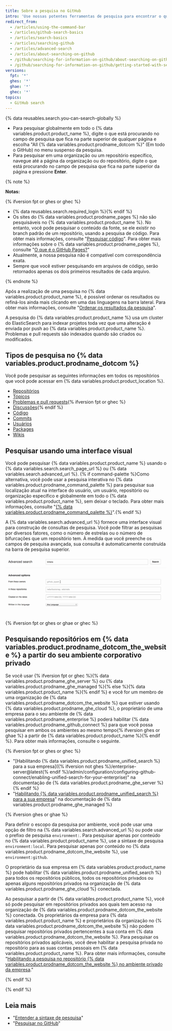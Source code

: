 ```yaml
---
title: Sobre a pesquisa no GitHub
intro: 'Use nossas potentes ferramentas de pesquisa para encontrar o que está procurando entre os muitos repositórios, usuários e linhas de código no {% data variables.product.product_name %}.'
redirect_from:
  - /articles/using-the-command-bar
  - /articles/github-search-basics
  - /articles/search-basics
  - /articles/searching-github
  - /articles/advanced-search
  - /articles/about-searching-on-github
  - /github/searching-for-information-on-github/about-searching-on-github
  - /github/searching-for-information-on-github/getting-started-with-searching-on-github/about-searching-on-github
versions:
  fpt: '*'
  ghes: '*'
  ghae: '*'
  ghec: '*'
topics:
  - GitHub search
---
```


{% data reusables.search.you-can-search-globally %}

- Para pesquisar globalmente em todo o {% data variables.product.product_name %}, digite o que está procurando no campo de pesquisa que fica na parte superior de qualquer página e escolha "All {% data variables.product.prodname_dotcom %}" (Em todo o GitHub) no menu suspenso da pesquisa.
- Para pesquisar em uma organização ou um repositório específico, navegue até a página da organização ou do repositório, digite o que está procurando no campo de pesquisa que fica na parte superior da página e pressione **Enter**.

{% note %}

**Notas:**

{% ifversion fpt or ghes or ghec %}
- {% data reusables.search.required_login %}{% endif %}
- Os sites do {% data variables.product.prodname_pages %} não são pesquisáveis no {% data variables.product.product_name %}. No entanto, você pode pesquisar o conteúdo da fonte, se ele existir no branch padrão de um repositório, usando a pesquisa de código. Para obter mais informações, consulte "[Pesquisar código](/search-github/searching-on-github/searching-code)". Para obter mais informações sobre o {% data variables.product.prodname_pages %}, consulte "[O que é o GitHub Pages?](/articles/what-is-github-pages/)"
- Atualmente, a nossa pesquisa não é compatível com correspondência exata.
- Sempre que você estiver pesquisando em arquivos de código, serão retornados apenas os dois primeiros resultados de cada arquivo.

{% endnote %}

Após a realização de uma pesquisa no {% data variables.product.product_name %}, é possível ordenar os resultados ou refiná-los ainda mais clicando em uma das linguagens na barra lateral. Para obter mais informações, consulte "[Ordenar os resultados da pesquisa](/search-github/getting-started-with-searching-on-github/sorting-search-results)".

A pesquisa do {% data variables.product.product_name %} usa um cluster do ElasticSearch para indexar projetos toda vez que uma alteração é enviada por push ao {% data variables.product.product_name %}. Problemas e pull requests são indexados quando são criados ou modificados.

## Tipos de pesquisa no {% data variables.product.prodname_dotcom %}

Você pode pesquisar as seguintes informações em todos os repositórios que você pode acessar em {% data variables.product.product_location %}.

- [Repositórios](/search-github/searching-on-github/searching-for-repositories)
- [Tópicos](/search-github/searching-on-github/searching-topics)
- [Problemas e pull requests](/search-github/searching-on-github/searching-issues-and-pull-requests){% ifversion fpt or ghec %}
- [Discussões](/search-github/searching-on-github/searching-discussions){% endif %}
- [Código](/search-github/searching-on-github/searching-code)
- [Commits](/search-github/searching-on-github/searching-commits)
- [Usuários](/search-github/searching-on-github/searching-users)
- [Packages](/search-github/searching-on-github/searching-for-packages)
- [Wikis](/search-github/searching-on-github/searching-wikis)

## Pesquisar usando uma interface visual

Você pode pesquisar {% data variables.product.product_name %} usando o {% data variables.search.search_page_url %} ou {% data variables.search.advanced_url %}. {% if command-palette %}Como alternativa, você pode usar a pesquisa interativa no {% data variables.product.prodname_command_palette %} para pesquisar sua localização atual na interface do usuário, um usuário, repositório ou organização específico e globalmente em todo o {% data variables.product.product_name %}, sem deixar o teclado. Para obter mais informações, consulte "[{% data variables.product.prodname_command_palette %}](/get-started/using-github/github-command-palette)".{% endif %}

A {% data variables.search.advanced_url %} fornece uma interface visual para construção de consultas de pesquisa. Você pode filtrar as pesquisas por diversos fatores, como o número de estrelas ou o número de bifurcações que um repositório tem. À medida que você preenche os campos de pesquisa avançada, sua consulta é automaticamente construída na barra de pesquisa superior.

![Pesquisa avançada](/assets/images/help/search/advanced_search_demo.gif)

{% ifversion fpt or ghes or ghae or ghec %}

## Pesquisando repositórios em {% data variables.product.prodname_dotcom_the_website %} a partir do seu ambiente corporativo privado

Se você usar {% ifversion fpt or ghec %}{% data variables.product.prodname_ghe_server %} ou {% data variables.product.prodname_ghe_managed %}{% else %}{% data variables.product.product_name %}{% endif %} e você for um membro de uma organização de {% data variables.product.prodname_dotcom_the_website %} que estiver usando {% data variables.product.prodname_ghe_cloud %}, o proprietário de uma empresa para o seu ambiente de {% data variables.product.prodname_enterprise %} poderá habilitar {% data variables.product.prodname_github_connect %} para que você possa pesquisar em ambos os ambientes ao mesmo tempo{% ifversion ghes or ghae %} a partir de {% data variables.product.product_name %}{% endif %}. Para obter mais informações, consulte o seguinte.

{% ifversion fpt or ghes or ghec %}

- "[Habilitando {% data variables.product.prodname_unified_search %} para a sua empresa]({% ifversion not ghes %}/enterprise-server@latest{% endif %}/admin/configuration/configuring-github-connect/enabling-unified-search-for-your-enterprise)" na documentação de {% data variables.product.prodname_ghe_server %}{% endif %}
- "[Habilitando {% data variables.product.prodname_unified_search %} para a sua empresa](/github-ae@latest/admin/configuration/configuring-github-connect/enabling-unified-search-for-your-enterprise)" na documentação de {% data variables.product.prodname_ghe_managed %}

{% ifversion ghes or ghae %}

Para definir o escopo da pesquisa por ambiente, você pode usar uma opção de filtro na {% data variables.search.advanced_url %} ou pode usar o prefixo de pesquisa `environment:`. Para pesquisar apenas por conteúdo no {% data variables.product.product_name %}, use a sintaxe de pesquisa `environment:local`. Para pesquisar apenas por conteúdo no {% data variables.product.prodname_dotcom_the_website %}, use `environment:github`.

O proprietário da sua empresa em {% data variables.product.product_name %} pode habilitar {% data variables.product.prodname_unified_search %} para todos os repositórios públicos, todos os repositórios privados ou apenas alguns repositórios privados na organização de {% data variables.product.prodname_ghe_cloud %} conectada.

Ao pesquisar a partir de {% data variables.product.product_name %}, você só pode pesquisar em repositórios privados aos quais tem acesso na organização de {% data variables.product.prodname_dotcom_the_website %} conectada. Os proprietários da empresa para {% data variables.product.product_name %} e proprietários da organização no {% data variables.product.prodname_dotcom_the_website %} não podem pesquisar repositórios privados pertencentes à sua conta em {% data variables.product.prodname_dotcom_the_website %}. Para pesquisar os repositórios privados aplicáveis, você deve habilitar a pesquisa privada no repositório para as suas contas pessoais em {% data variables.product.product_name %}. Para obter mais informações, consulte "[Habilitando a pesquisa no repositório {% data variables.product.prodname_dotcom_the_website %} no ambiente privado da empresa](/search-github/getting-started-with-searching-on-github/enabling-githubcom-repository-search-from-your-private-enterprise-environment)."

{% endif %}

{% endif %}

## Leia mais

- "[Entender a sintaxe de pesquisa](/search-github/getting-started-with-searching-on-github/understanding-the-search-syntax)"
- "[Pesquisar no GitHub](/articles/searching-on-github)"
